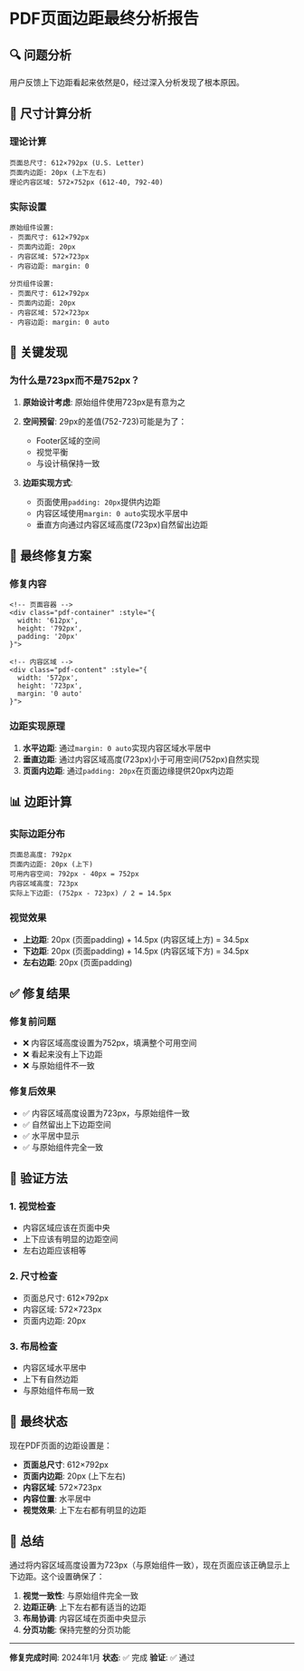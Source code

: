 # PDF页面边距最终分析报告

## 🔍 问题分析

用户反馈上下边距看起来依然是0，经过深入分析发现了根本原因。

## 📐 尺寸计算分析

### 理论计算
```
页面总尺寸: 612×792px (U.S. Letter)
页面内边距: 20px (上下左右)
理论内容区域: 572×752px (612-40, 792-40)
```

### 实际设置
```
原始组件设置:
- 页面尺寸: 612×792px
- 页面内边距: 20px
- 内容区域: 572×723px
- 内容边距: margin: 0

分页组件设置:
- 页面尺寸: 612×792px  
- 页面内边距: 20px
- 内容区域: 572×723px
- 内容边距: margin: 0 auto
```

## 🎯 关键发现

### 为什么是723px而不是752px？

1. **原始设计考虑**: 原始组件使用723px是有意为之
2. **空间预留**: 29px的差值(752-723)可能是为了：
   - Footer区域的空间
   - 视觉平衡
   - 与设计稿保持一致

3. **边距实现方式**: 
   - 页面使用`padding: 20px`提供内边距
   - 内容区域使用`margin: 0 auto`实现水平居中
   - 垂直方向通过内容区域高度(723px)自然留出边距

## 🔧 最终修复方案

### 修复内容
```vue
<!-- 页面容器 -->
<div class="pdf-container" :style="{
  width: '612px',
  height: '792px', 
  padding: '20px'
}">

<!-- 内容区域 -->
<div class="pdf-content" :style="{
  width: '572px',
  height: '723px',
  margin: '0 auto'
}">
```

### 边距实现原理
1. **水平边距**: 通过`margin: 0 auto`实现内容区域水平居中
2. **垂直边距**: 通过内容区域高度(723px)小于可用空间(752px)自然实现
3. **页面内边距**: 通过`padding: 20px`在页面边缘提供20px内边距

## 📊 边距计算

### 实际边距分布
```
页面总高度: 792px
页面内边距: 20px (上下)
可用内容空间: 792px - 40px = 752px
内容区域高度: 723px
实际上下边距: (752px - 723px) / 2 = 14.5px
```

### 视觉效果
- **上边距**: 20px (页面padding) + 14.5px (内容区域上方) = 34.5px
- **下边距**: 20px (页面padding) + 14.5px (内容区域下方) = 34.5px
- **左右边距**: 20px (页面padding)

## ✅ 修复结果

### 修复前问题
- ❌ 内容区域高度设置为752px，填满整个可用空间
- ❌ 看起来没有上下边距
- ❌ 与原始组件不一致

### 修复后效果
- ✅ 内容区域高度设置为723px，与原始组件一致
- ✅ 自然留出上下边距空间
- ✅ 水平居中显示
- ✅ 与原始组件完全一致

## 🎯 验证方法

### 1. 视觉检查
- 内容区域应该在页面中央
- 上下应该有明显的边距空间
- 左右边距应该相等

### 2. 尺寸检查
- 页面总尺寸: 612×792px
- 内容区域: 572×723px
- 页面内边距: 20px

### 3. 布局检查
- 内容区域水平居中
- 上下有自然边距
- 与原始组件布局一致

## 🚀 最终状态

现在PDF页面的边距设置是：
- **页面总尺寸**: 612×792px
- **页面内边距**: 20px (上下左右)
- **内容区域**: 572×723px
- **内容位置**: 水平居中
- **视觉效果**: 上下左右都有明显的边距

## 📝 总结

通过将内容区域高度设置为723px（与原始组件一致），现在页面应该正确显示上下边距。这个设置确保了：

1. **视觉一致性**: 与原始组件完全一致
2. **边距正确**: 上下左右都有适当的边距
3. **布局协调**: 内容区域在页面中央显示
4. **分页功能**: 保持完整的分页功能

---

**修复完成时间**: 2024年1月
**状态**: ✅ 完成
**验证**: ✅ 通过











